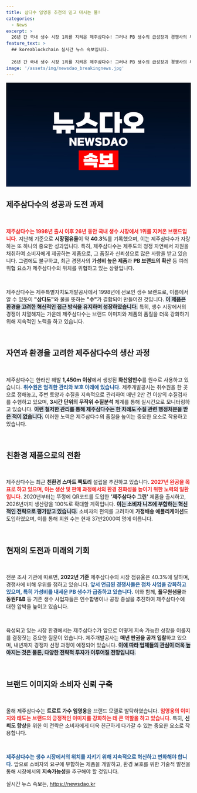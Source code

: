 ```yaml
---
title: 삼다수 임영웅 추천의 믿고 마시는 물!
categories:
  - News
excerpt: >
  26년 간 국내 생수 시장 1위를 지켜온 제주삼다수! 그러나 PB 생수의 급성장과 경쟁사의 투자 확대 등 위협이 가시화되고 있다. 시장 반전을 위한 제주삼다수의 새로운 전략은 무엇일까? 클릭하여 자세히 알아보세요!
feature_text: >
  ## koreablockchain 실시간 뉴스 속보입니다.

  26년 간 국내 생수 시장 1위를 지켜온 제주삼다수! 그러나 PB 생수의 급성장과 경쟁사의 투자 확대 등 위협이 가시화되고 있다. 시장 반전을 위한 제주삼다수의 새로운 전략은 무엇일까? 클릭하여 자세히 알아보세요!
image: '/assets/img/newsdao_breakingnews.jpg'
---
```


<p><img src="/assets/img/newsdao_breakingnews.jpg" alt="koreablockchain 속보" /></p>

<h2 data-ke-size="size26">제주삼다수의 성공과 도전 과제</h2>

<p data-ke-size="size16">&nbsp;</p>

<p><b><span style="color: #ee2323;">제주삼다수는 1998년 출시 이후 26년 동안 국내 생수 시장에서 1위를 지켜온 브랜드입니다.</span></b> 지난해 기준으로 <strong>시장점유율</strong>이 약 <strong>40.3%</strong>를 기록했으며, 이는 제주삼다수가 자랑하는 또 하나의 중요한 성과입니다. 특히, 제주삼다수는 제주도의 청정 자연에서 자원을 채취하여 소비자에게 제공하는 제품으로, 그 품질과 신뢰성으로 많은 사랑을 받고 있습니다. 그럼에도 불구하고, 최근 경쟁사의 <strong>가성비 높은 제품</strong>과 <strong>PB 브랜드의 확산</strong> 등 여러 위협 요소가 제주삼다수의 위치를 위협하고 있는 상황입니다.</p>

<p data-ke-size="size16">&nbsp;</p>

<p>제주삼다수는 제주특별자치도개발공사에서 1998년에 선보인 생수 브랜드로, 이름에서 알 수 있듯이 <strong>"삼다도"</strong>와 물을 뜻하는 <strong>"수"</strong>가 결합되어 만들어진 것입니다. <b><span style="background-color: #21538527;">이 제품은 환경을 고려한 혁신적인 접근 방식을 유지하며 성장하였습니다.</span></b> 특히, 생수 시장에서의 경쟁이 치열해지는 가운데 제주삼다수는 브랜드 이미지와 제품의 품질을 더욱 강화하기 위해 지속적인 노력을 하고 있습니다.</p>

<p data-ke-size="size16">&nbsp;</p>

<h2 data-ke-size="size26">자연과 환경을 고려한 제주삼다수의 생산 과정</h2>

<p data-ke-size="size16">&nbsp;</p>

<p>제주삼다수는 한라산 해발 <strong>1,450m 이상</strong>에서 생성된 <strong>화산암반수</strong>를 원수로 사용하고 있습니다. <b><span style="color: #1a5490;">취수원은 엄격한 관리와 보호 아래에 있습니다.</span></b> 제주개발공사는 취수원을 한 곳으로 정해놓고, 주변 토양과 수질을 지속적으로 관리하여 매년 2만 건 이상의 수질검사를 수행하고 있으며, <strong>3시간 단위의 무작위 수질분석</strong> 체계를 통해 실시간으로 모니터링하고 있습니다. <b><span style="background-color: #21538527;">이런 철저한 관리를 통해 제주삼다수는 한 차례도 수질 관련 행정처분을 받은 적이 없습니다.</span></b> 이러한 노력은 제주삼다수의 품질을 높이는 중요한 요소로 작용하고 있습니다.</p>

<p data-ke-size="size16">&nbsp;</p>

<h2 data-ke-size="size26">친환경 제품으로의 전환</h2>

<p data-ke-size="size16">&nbsp;</p>

<p>제주삼다수는 최근 <strong>친환경 스마트 팩토리</strong> 설립을 추진하고 있습니다. <b><span style="color: #ee2323;">2027년 완공을 목표로 하고 있으며, 이는 생산 및 판매 과정에서의 환경 친화성을 높이기 위한 노력의 일환입니다.</span></b> 2020년부터는 뚜껑에 QR코드를 도입한 <strong>'제주삼다수 그린'</strong> 제품을 출시하고, 2026년까지 생산량을 100%로 확대할 계획입니다. <b><span style="background-color: #21538527;">이는 소비자 니즈에 부합하는 혁신적인 전략으로 평가받고 있습니다.</span></b> 소비자의 편의를 고려하여 <strong>가정배송 애플리케이션</strong>도 도입하였으며, 이를 통해 회원 수는 현재 37만2000여 명에 이릅니다.</p>

<p data-ke-size="size16">&nbsp;</p>

<h2 data-ke-size="size26">현재의 도전과 미래의 기회</h2>

<p data-ke-size="size16">&nbsp;</p>

<p>전문 조사 기관에 따르면, <strong>2022년 기준</strong> 제주삼다수의 시장 점유율은 40.3%에 달하며, 경쟁사에 비해 우위를 점하고 있습니다. <b><span style="color: #1a5490;">앞서 언급된 경쟁사들은 점차 사업을 강화하고 있으며, 특히 가성비를 내세운 PB 생수가 급증하고 있습니다.</span></b> 이와 함께, <strong>풀무원샘물</strong>과 <strong>동원F&amp;B</strong> 등 기존 생수 사업자들은 인수합병이나 공장 증설을 추진하여 제주삼다수에 대한 압박을 높이고 있습니다.</p>

<p data-ke-size="size16">&nbsp;</p>

<p>육성되고 있는 시장 환경에서는 제주삼다수가 앞으로 어떻게 지속 가능한 성장을 이룰지를 결정짓는 중요한 질문이 있습니다. 제주개발공사는 <strong>매년 판권을 공개 입찰</strong>하고 있으며, 내년까지 경쟁자 선정 과정이 예정되어 있습니다. <b><span style="background-color: #21538527;">이에 따라 업체들의 관심이 더욱 높아지는 것은 물론, 다양한 전략적 투자가 이루어질 전망입니다.</span></b></p>

<p data-ke-size="size16">&nbsp;</p>

<h2 data-ke-size="size26">브랜드 이미지와 소비자 신뢰 구축</h2>

<p data-ke-size="size16">&nbsp;</p>

<p>올해 제주삼다수는 <strong>트로트 가수 임영웅</strong>을 브랜드 모델로 발탁하였습니다. <b><span style="color: #ee2323;">임영웅의 이미지와 태도는 브랜드의 긍정적인 이미지를 강화하는 데 큰 역할을 하고 있습니다.</span></b> 특히, <strong>신뢰도 향상</strong>을 위한 이 전략은 소비자에게 더욱 친근하게 다가갈 수 있는 중요한 요소로 작용합니다.</p>

<p data-ke-size="size16">&nbsp;</p>

<p><b><span style="color: #1a5490;">제주삼다수는 생수 시장에서의 위치를 지키기 위해 지속적으로 혁신하고 변화해야 합니다.</span></b> 앞으로 소비자의 요구에 부합하는 제품을 개발하고, 환경 보호를 위한 기술적 발전을 통해 시장에서의 <strong>지속가능성</strong>을 추구해야 할 것입니다.</p>
실시간 뉴스 속보는, <a href="https://newsdao.kr" rel="dofollow">https://newsdao.kr</a>


